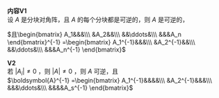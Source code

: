 **内容V1**  
设 $A$ 是分块对角阵，且 $A$ 的每个分块都是可逆的，则 $A$ 是可逆的，  
  
 $且\begin{bmatrix}  
A_1&&&\\\  
&A_2&&\\\  
&&\ddots&\\\  
&&&A_n  
\end{bmatrix}^{-1}  
=\begin{bmatrix}  
A_1^{-1}&&&\\\  
&A_2^{-1}&&\\\  
&&\ddots&\\\  
&&&A_n^{-1}  
\end{bmatrix}$  
  
**V2**  
若 $|A_i|\neq0$ ，则 $|A|\neq0$ ，则 $A$ 可逆，且  
 $\boldsymbol{A}^{-1}  
=\begin{bmatrix}  
A_1^{-1}&&&&\\\  
&A_2^{-1}&&&\\\  
&&&\ddots&\\\  
&&&&A_s^{-1}  
\end{bmatrix}$  
